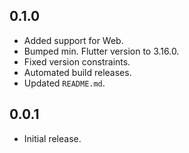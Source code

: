 ## 0.1.0

- Added support for Web.
- Bumped min. Flutter version to 3.16.0.
- Fixed version constraints.
- Automated build releases.
- Updated `README.md`.

## 0.0.1

- Initial release.
